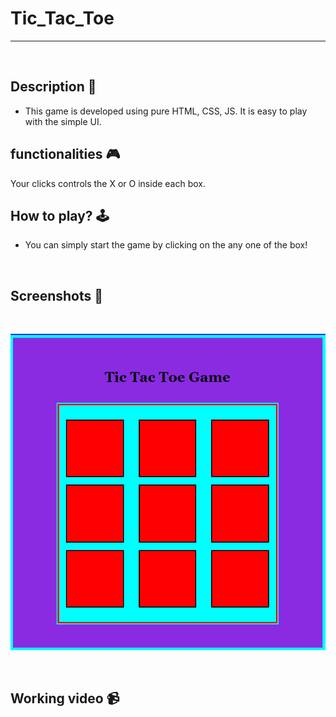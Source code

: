# **Tic_Tac_Toe** 

---

<br>

## **Description 📃** 
- This game is developed using pure HTML, CSS, JS. It is easy to play with the simple UI.

## **functionalities 🎮** 
Your clicks controls the X or O inside each box.
<br>

## **How to play? 🕹️**
- You can simply start the game by clicking on the any one of the box!
<br>

## **Screenshots 📸**
<br>

![image](../../assets/images/Tic_Tac_Toe.png)

<br>


## **Working video 📹**
<!-- add your working video over here -->
